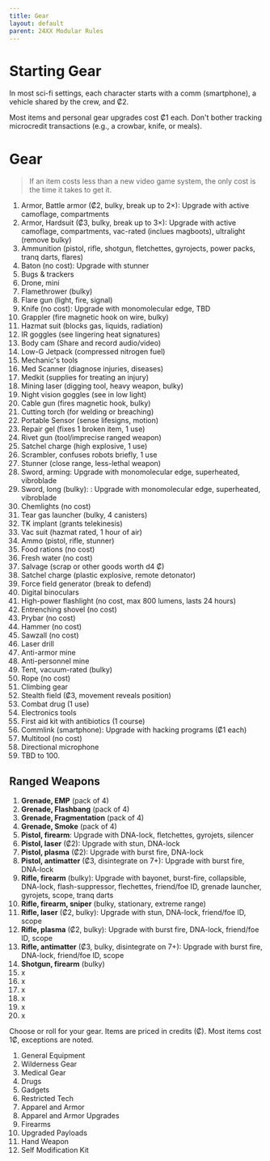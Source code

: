 ```yaml
---
title: Gear
layout: default
parent: 24XX Modular Rules
---
```


# Starting Gear

In most sci-fi settings, each character starts with a comm (smartphone), a vehicle shared by the crew, and ₡2.

Most items and personal gear upgrades cost ₡1 each. Don't bother tracking microcredit transactions (e.g., a crowbar, knife, or meals).

# Gear

> If an item costs less than a new video game system, the only cost is the time it takes to get it.


1. Armor, Battle armor (₡2, bulky, break up to 2×): Upgrade with active camoflage, compartments
1. Armor, Hardsuit (₡3, bulky, break up to 3×): Upgrade with active camoflage, compartments, vac-rated (inclues magboots), ultralight (remove bulky)
2. Ammunition (pistol, rifle, shotgun, fletchettes, gyrojects, power packs, tranq darts, flares)
1. Baton (no cost): Upgrade with stunner
1. Bugs & trackers
1. Drone, mini
1. Flamethrower (bulky)
1. Flare gun  (light, fire, signal)
1. Knife (no cost): Upgrade with monomolecular edge, TBD
1. Grappler (fire magnetic hook on wire, bulky)
11. Hazmat suit (blocks gas, liquids, radiation)
1. IR goggles (see lingering heat signatures)
1. Body cam (Share and record audio/video)
1. Low-G Jetpack (compressed nitrogen fuel)
1. Mechanic's tools
1. Med Scanner (diagnose injuries, diseases)
1. Medkit (supplies for treating an injury)
1. Mining laser (digging tool, heavy weapon, bulky)
1. Night vision goggles (see in low light)
1. Cable gun (fires magnetic hook, bulky)
1. Cutting torch (for welding or breaching)
1. Portable Sensor (sense lifesigns, motion)
1. Repair gel (fixes 1 broken item, 1 use)
1. Rivet gun (tool/imprecise ranged weapon)
1. Satchel charge (high explosive, 1 use)
1. Scrambler, confuses robots briefly, 1 use
1. Stunner (close range, less-lethal weapon)
1. Sword, arming: Upgrade with monomolecular edge, superheated, vibroblade
1. Sword, long (bulky): : Upgrade with monomolecular edge, superheated, vibroblade
1. Chemlights (no cost)
1. Tear gas launcher (bulky, 4 canisters)
1. TK implant (grants telekinesis)
1. Vac suit (hazmat rated, 1 hour of air)
1. Ammo (pistol, rifle, stunner)
1. Food rations (no cost)
1. Fresh water (no cost)
1. Salvage (scrap or other goods worth d4 ₡)
1. Satchel charge (plastic explosive, remote detonator)
1. Force field generator (break to defend)
1. Digital binoculars
1. High-power flashlight (no cost, max 800 lumens, lasts 24 hours)
1. Entrenching shovel (no cost)
1. Prybar (no cost)
1. Hammer (no cost)
1. Sawzall (no cost)
1. Laser drill
1. Anti-armor mine
1. Anti-personnel mine
1. Tent, vacuum-rated (bulky)
1. Rope (no cost)
1. Climbing gear
1. Stealth field (₡3, movement reveals position)
1. Combat drug (1 use)
1. Electronics tools
1. First aid kit with antibiotics (1 course)
1. Commlink (smartphone): Upgrade with hacking programs (₡1 each)
1. Multitool (no cost)
1. Directional microphone
2. TBD to 100.

## Ranged Weapons
1. **Grenade, EMP** (pack of 4)
1. **Grenade, Flashbang** (pack of 4)
1. **Grenade, Fragmentation** (pack of 4)
1. **Grenade, Smoke** (pack of 4)
1. **Pistol, firearm**: Upgrade with DNA-lock, fletchettes, gyrojets, silencer
1. **Pistol, laser** (₡2): Upgrade with stun, DNA-lock
1. **Pistol, plasma** (₡2): Upgrade with burst fire, DNA-lock
1. **Pistol, antimatter** (₡3, disintegrate on 7+): Upgrade with burst fire, DNA-lock
1. **Rifle, firearm** (bulky): Upgrade with bayonet, burst-fire, collapsible, DNA-lock, flash-suppressor, flechettes, friend/foe ID, grenade launcher, gyrojets, scope, tranq darts
1. **Rifle, firearm, sniper** (bulky, stationary, extreme range)
1. **Rifle, laser** (₡2, bulky): Upgrade with stun, DNA-lock, friend/foe ID, scope
1. **Rifle, plasma** (₡2, bulky): Upgrade with burst fire, DNA-lock, friend/foe ID, scope
1. **Rifle, antimatter** (₡3, bulky, disintegrate on 7+): Upgrade with burst fire, DNA-lock, friend/foe ID, scope
1. **Shotgun, firearm** (bulky)
2. x
3. x
4. x
5. x
6. x
7. x


Choose or roll for your gear. Items are priced in credits (₡). Most items cost 1₡, exceptions are noted.

1. General Equipment
2. Wilderness Gear
3. Medical Gear
4. Drugs
5. Gadgets
6. Restricted Tech
7. Apparel and Armor
8. Apparel and Armor Upgrades
9. Firearms
10. Upgraded Payloads
11. Hand Weapon
12. Self Modification Kit
